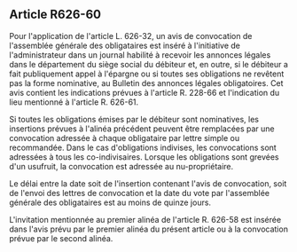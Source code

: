 Article R626-60
----
Pour l'application de l'article L. 626-32, un avis de convocation de l'assemblée
générale des obligataires est inséré à l'initiative de l'administrateur dans un
journal habilité à recevoir les annonces légales dans le département du siège
social du débiteur et, en outre, si le débiteur a fait publiquement appel à
l'épargne ou si toutes ses obligations ne revêtent pas la forme nominative, au
Bulletin des annonces légales obligatoires. Cet avis contient les indications
prévues à l'article R. 228-66 et l'indication du lieu mentionné à l'article R.
626-61.

Si toutes les obligations émises par le débiteur sont nominatives, les
insertions prévues à l'alinéa précédent peuvent être remplacées par une
convocation adressée à chaque obligataire par lettre simple ou recommandée. Dans
le cas d'obligations indivises, les convocations sont adressées à tous les
co-indivisaires. Lorsque les obligations sont grevées d'un usufruit, la
convocation est adressée au nu-propriétaire.

Le délai entre la date soit de l'insertion contenant l'avis de convocation, soit
de l'envoi des lettres de convocation et la date du vote par l'assemblée
générale des obligataires est au moins de quinze jours.

L'invitation mentionnée au premier alinéa de l'article R. 626-58 est insérée
dans l'avis prévu par le premier alinéa du présent article ou à la convocation
prévue par le second alinéa.
